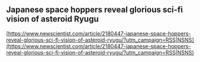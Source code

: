 ## Japanese space hoppers reveal glorious sci-fi vision of asteroid Ryugu
  
  [https://www.newscientist.com/article/2180447-japanese-space-hoppers-reveal-glorious-sci-fi-vision-of-asteroid-ryugu/?utm_campaign=RSS|NSNS](https://www.newscientist.com/article/2180447-japanese-space-hoppers-reveal-glorious-sci-fi-vision-of-asteroid-ryugu/?utm_campaign=RSS|NSNS)